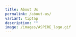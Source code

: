 ```yaml
---
title: About Us
permalink: /about-us/
variant: tiptap
description: ""
image: /images/ASPIRE_logo.gif
---
```

